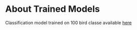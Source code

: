 # About Trained Models

Classification model trained on 100 bird classe available [here](https://we.tl/t-QCHDSavrdz)
